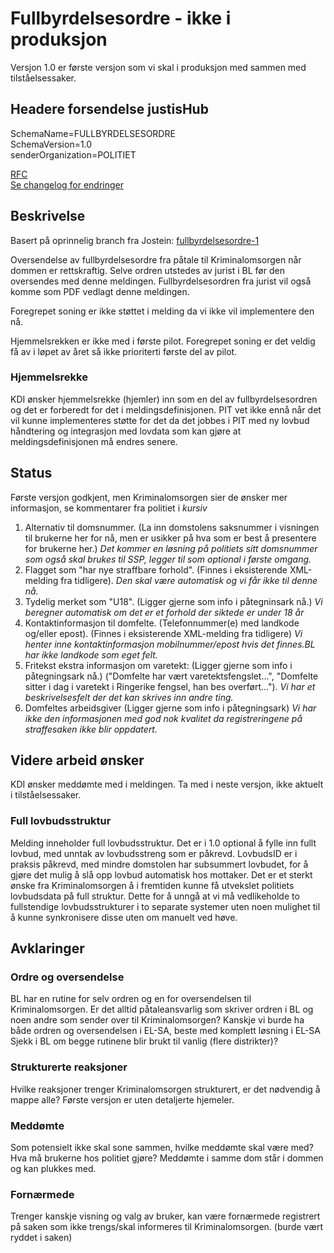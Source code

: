 # Fullbyrdelsesordre - ikke i produksjon

Versjon 1.0 er første versjon som vi skal i produksjon med sammen med tilståelsessaker.

## Headere forsendelse justisHub

SchemaName=FULLBYRDELSESORDRE  
SchemaVersion=1.0  
senderOrganization=POLITIET  

[RFC](../../../rfc/MessageName-header.md)  
[Se changelog for endringer](changelog.md)

## Beskrivelse

Basert på oprinnelig branch fra Jostein: [fullbyrdelsesordre-1](fullbyrdelsesordre-1)

Oversendelse av fullbyrdelsesordre fra påtale til Kriminalomsorgen når dommen er rettskraftig.
Selve ordren utstedes av jurist i BL før den oversendes med denne meldingen.
Fullbyrdelsesordren fra jurist vil også komme som PDF vedlagt denne meldingen.

Foregrepet soning er ikke støttet i melding da vi ikke vil implementere den nå.

Hjemmelsrekken er ikke med i første pilot.
Foregrepet soning er det veldig få av i løpet av året så ikke prioriterti første del av pilot.

### Hjemmelsrekke 
KDI ønsker hjemmelsrekke (hjemler) inn som en del av fullbyrdelsesordren og det er forberedt for det i meldingsdefinisjonen.
PIT vet ikke ennå når det vil kunne implementeres støtte for det da det jobbes i PIT med ny lovbud håndtering og integrasjon med lovdata som kan
gjøre at meldingsdefinisjonen må endres senere.
## Status

Første versjon godkjent, men Kriminalomsorgen sier de ønsker mer informasjon, se kommentarer fra politiet i _kursiv_
1. Alternativ til domsnummer. (La inn domstolens saksnummer i visningen til brukerne her for nå, men er usikker på hva som er best å presentere for brukerne her.)
_Det kommer en løsning på politiets sitt domsnummer som også skal brukes til SSP, legger til som optional i første omgang._
2. Flagget som "har nye straffbare forhold". (Finnes i eksisterende XML-melding fra tidligere).
_Den skal være automatisk og vi får ikke til denne nå._
3. Tydelig merket som "U18".  (Ligger gjerne som info i påtegninsark nå.)
_Vi beregner automatisk om det er et forhold der siktede er under 18 år_
4. Kontaktinformasjon til domfelte. (Telefonnummer(e) med landkode og/eller epost). (Finnes i eksisterende XML-melding fra tidligere)
_Vi henter inne kontaktinformasjon mobilnummer/epost hvis det finnes.BL har ikke landkode som eget felt._
5. Fritekst ekstra informasjon om varetekt: (Ligger gjerne som info i påtegningsark nå.) ("Domfelte har vært varetektsfengslet...", "Domfelte sitter i dag i varetekt i Ringerike fengsel, han bes overført...").
_Vi har et beskrivelsesfelt der det kan skrives inn andre ting._
6. Domfeltes arbeidsgiver (Ligger gjerne som info i påtegningsark)
_Vi har ikke den informasjonen med god nok kvalitet da registreringene på straffesaken ikke blir oppdatert._

## Videre arbeid ønsker
KDI ønsker meddømte med i meldingen.
Ta med i neste versjon, ikke aktuelt i tilståelsessaker.

### Full lovbudsstruktur

Melding inneholder full lovbudsstruktur. 
Det er i 1.0 optional å fylle inn fullt lovbud, med unntak av lovbudsstreng som er påkrevd. 
LovbudsID er i praksis påkrevd, med mindre domstolen har subsummert lovbudet, for å gjøre det mulig å slå opp lovbud automatisk hos mottaker. 
Det er et sterkt ønske fra Kriminalomsorgen å i fremtiden kunne få utvekslet politiets lovbudsdata på full struktur.
Dette for å unngå at vi må vedlikeholde to fullstendige lovbudsstrukturer i to separate systemer uten noen mulighet til å kunne synkronisere disse uten om manuelt ved høve. 

## Avklaringer

### Ordre og oversendelse
BL har en rutine for selv ordren og en for oversendelsen til Kriminalomsorgen.
Er det alltid påtaleansvarlig som skriver ordren i BL og noen andre som sender over til Kriminalomsorgen?
Kanskje vi burde ha både ordren og oversendelsen i EL-SA, beste med komplett løsning i EL-SA
Sjekk i BL om begge rutinene blir brukt til vanlig (flere distrikter)?

### Strukturerte reaksjoner
Hvilke reaksjoner trenger Kriminalomsorgen strukturert, er det nødvendig å mappe alle?
Første versjon er uten detaljerte hjemeler.

### Meddømte
Som potensielt ikke skal sone sammen, hvilke meddømte skal være med? Hva må brukerne hos politiet gjøre?
Meddømte i samme dom står i dommen og kan plukkes med.

### Fornærmede
Trenger kanskje visning og valg av bruker, kan være fornærmede registrert på saken som ikke trengs/skal informeres til Kriminalomsorgen.
(burde vært ryddet i saken)
